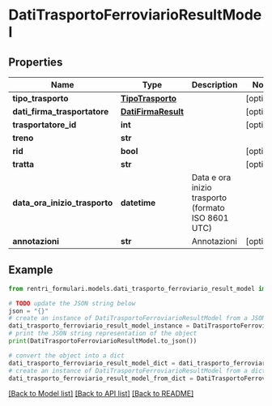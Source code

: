 # DatiTrasportoFerroviarioResultModel


## Properties

Name | Type | Description | Notes
------------ | ------------- | ------------- | -------------
**tipo_trasporto** | [**TipoTrasporto**](TipoTrasporto.md) |  | [optional] 
**dati_firma_trasportatore** | [**DatiFirmaResult**](DatiFirmaResult.md) |  | [optional] 
**trasportatore_id** | **int** |  | [optional] 
**treno** | **str** |  | 
**rid** | **bool** |  | [optional] 
**tratta** | **str** |  | [optional] 
**data_ora_inizio_trasporto** | **datetime** | Data e ora inizio trasporto (formato ISO 8601 UTC) | 
**annotazioni** | **str** | Annotazioni | [optional] 

## Example

```python
from rentri_formulari.models.dati_trasporto_ferroviario_result_model import DatiTrasportoFerroviarioResultModel

# TODO update the JSON string below
json = "{}"
# create an instance of DatiTrasportoFerroviarioResultModel from a JSON string
dati_trasporto_ferroviario_result_model_instance = DatiTrasportoFerroviarioResultModel.from_json(json)
# print the JSON string representation of the object
print(DatiTrasportoFerroviarioResultModel.to_json())

# convert the object into a dict
dati_trasporto_ferroviario_result_model_dict = dati_trasporto_ferroviario_result_model_instance.to_dict()
# create an instance of DatiTrasportoFerroviarioResultModel from a dict
dati_trasporto_ferroviario_result_model_from_dict = DatiTrasportoFerroviarioResultModel.from_dict(dati_trasporto_ferroviario_result_model_dict)
```
[[Back to Model list]](../README.md#documentation-for-models) [[Back to API list]](../README.md#documentation-for-api-endpoints) [[Back to README]](../README.md)


